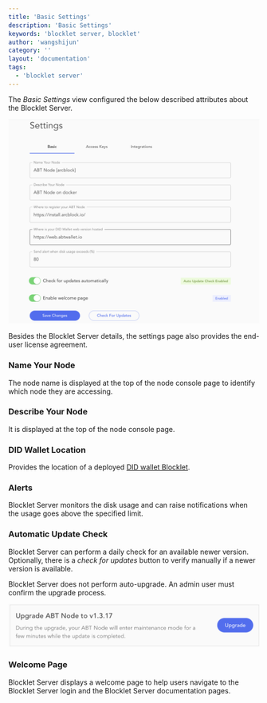 ```yaml
---
title: 'Basic Settings'
description: 'Basic Settings'
keywords: 'blocklet server, blocklet'
author: 'wangshijun'
category: ''
layout: 'documentation'
tags:
  - 'blocklet server'
---
```


The _Basic Settings_ view configured the below described attributes about the Blocklet Server.

![](./images/node-settings-2-en.png)

Besides the Blocklet Server details, the settings page also provides the end-user license agreement.

### Name Your Node

The node name is displayed at the top of the node console page to identify which node they are accessing.

### Describe Your Node

It is displayed at the top of the node console page.

### DID Wallet Location

Provides the location of a deployed [DID wallet Blocklet](https://store.blocklet.dev/blocklet/z8iZpnScvjjeeyYZQoHSdXm4GQTqcfTTGkyPP).

### Alerts

Blocklet Server monitors the disk usage and can raise notifications when the usage goes above the specified limit.

### Automatic Update Check

Blocklet Server can perform a daily check for an available newer version. Optionally, there is a _check for updates_ button to verify manually if a newer version is available.

Blocklet Server does not perform auto-upgrade. An admin user must confirm the upgrade process.

![](./images/node-settings-upgrade-en.png)

### Welcome Page

Blocklet Server displays a welcome page to help users navigate to the Blocklet Server login and the Blocklet Server documentation pages.
